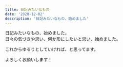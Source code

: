 ```yaml
---
title: 日記みたいなもの
date: '2020-12-02'
description: '日記みたいなもの、始めました'
---
```


日記みたいなもの、始めました。  
日々の気づきや思い、何か形にしたいと思い、始めました。

これからゆるりとしていければ、と思ってます。

よろしくお願いします！
